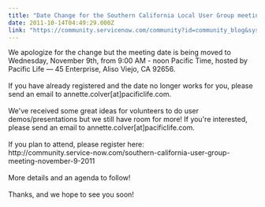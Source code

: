 ```yaml
---
title: "Date Change for the Southern California Local User Group meeting"
date: 2011-10-14T04:49:29.000Z
link: "https://community.servicenow.com/community?id=community_blog&sys_id=6c3d2ae5dbd0dbc01dcaf3231f9619eb"
---
```

<p>We apologize for the change but the meeting date is being moved to Wednesday, November 9th, from 9:00 AM - noon Pacific Time, hosted by Pacific Life — 45 Enterprise, Aliso Viejo, CA 92656.<br /> <br />If you have already registered and the date no longer works for you, please send an email to annette.colver[at]pacificlife.com. <br /> <br />We've received some great ideas for volunteers to do user demos/presentations but we still have room for more! If you're interested, please send an email to annette.colver[at]pacificlife.com.<br /> <br />If you plan to attend, please register here:<br />http://community.service-now.com/southern-california-user-group-meeting-november-9-2011<br /><br />More details and an agenda to follow!<br /><br />Thanks, and we hope to see you soon!</p>